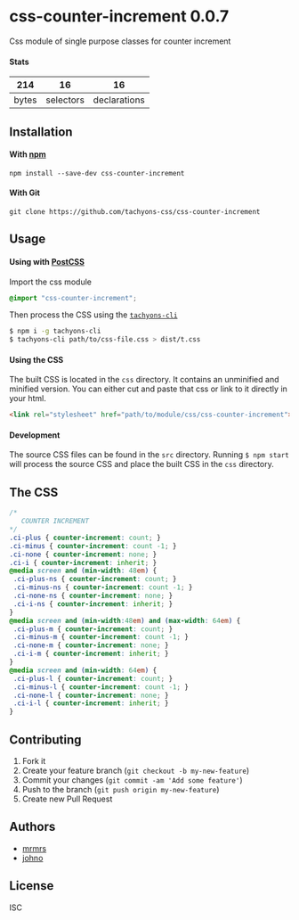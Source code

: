 # css-counter-increment 0.0.7

Css module of single purpose classes for counter increment

#### Stats

214 | 16 | 16
---|---|---
bytes | selectors | declarations

## Installation

#### With [npm](https://npmjs.com)

```
npm install --save-dev css-counter-increment
```

#### With Git

```
git clone https://github.com/tachyons-css/css-counter-increment
```

## Usage

#### Using with [PostCSS](https://github.com/postcss/postcss)

Import the css module

```css
@import "css-counter-increment";
```

Then process the CSS using the [`tachyons-cli`](https://github.com/tachyons-css/tachyons-cli)

```sh
$ npm i -g tachyons-cli
$ tachyons-cli path/to/css-file.css > dist/t.css
```

#### Using the CSS

The built CSS is located in the `css` directory. It contains an unminified and minified version.
You can either cut and paste that css or link to it directly in your html.

```html
<link rel="stylesheet" href="path/to/module/css/css-counter-increment">
```

#### Development

The source CSS files can be found in the `src` directory.
Running `$ npm start` will process the source CSS and place the built CSS in the `css` directory.

## The CSS

```css
/*
   COUNTER INCREMENT
*/
.ci-plus { counter-increment: count; }
.ci-minus { counter-increment: count -1; }
.ci-none { counter-increment: none; }
.ci-i { counter-increment: inherit; }
@media screen and (min-width: 48em) {
 .ci-plus-ns { counter-increment: count; }
 .ci-minus-ns { counter-increment: count -1; }
 .ci-none-ns { counter-increment: none; }
 .ci-i-ns { counter-increment: inherit; }
}
@media screen and (min-width:48em) and (max-width: 64em) {
 .ci-plus-m { counter-increment: count; }
 .ci-minus-m { counter-increment: count -1; }
 .ci-none-m { counter-increment: none; }
 .ci-i-m { counter-increment: inherit; }
}
@media screen and (min-width: 64em) {
 .ci-plus-l { counter-increment: count; }
 .ci-minus-l { counter-increment: count -1; }
 .ci-none-l { counter-increment: none; }
 .ci-i-l { counter-increment: inherit; }
}
```

## Contributing

1. Fork it
2. Create your feature branch (`git checkout -b my-new-feature`)
3. Commit your changes (`git commit -am 'Add some feature'`)
4. Push to the branch (`git push origin my-new-feature`)
5. Create new Pull Request

## Authors

* [mrmrs](http://mrmrs.io)
* [johno](http://johnotander.com)

## License

ISC
